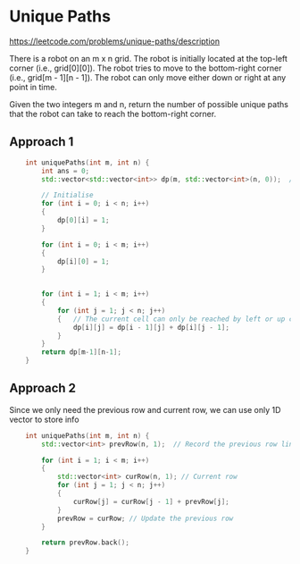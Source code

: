 # Unique Paths

https://leetcode.com/problems/unique-paths/description

There is a robot on an m x n grid. The robot is initially located at the top-left corner (i.e., grid[0][0]). The robot tries to move to the bottom-right corner (i.e., grid[m - 1][n - 1]). The robot can only move either down or right at any point in time.

Given the two integers m and n, return the number of possible unique paths that the robot can take to reach the bottom-right corner.


## Approach 1
``` C++
    int uniquePaths(int m, int n) {
        int ans = 0;
        std::vector<std::vector<int>> dp(m, std::vector<int>(n, 0));  // Store the possible ways to each cell

        // Initialise
        for (int i = 0; i < n; i++)
        {
            dp[0][i] = 1;
        }

        for (int i = 0; i < m; i++)
        {
            dp[i][0] = 1;
        }

        
        for (int i = 1; i < m; i++)
        {
            for (int j = 1; j < n; j++)
            {   // The current cell can only be reached by left or up cells.
                dp[i][j] = dp[i - 1][j] + dp[i][j - 1];
            }
        }
        return dp[m-1][n-1];
    }
```

## Approach 2 

Since we only need the previous row and current row, we can use only 1D vector to store info

``` C++
    int uniquePaths(int m, int n) {
        std::vector<int> prevRow(n, 1);  // Record the previous row line

        for (int i = 1; i < m; i++)
        {
            std::vector<int> curRow(n, 1); // Current row
            for (int j = 1; j < n; j++)
            {
                curRow[j] = curRow[j - 1] + prevRow[j];
            }
            prevRow = curRow; // Update the previous row
        }

        return prevRow.back();
    }
```
